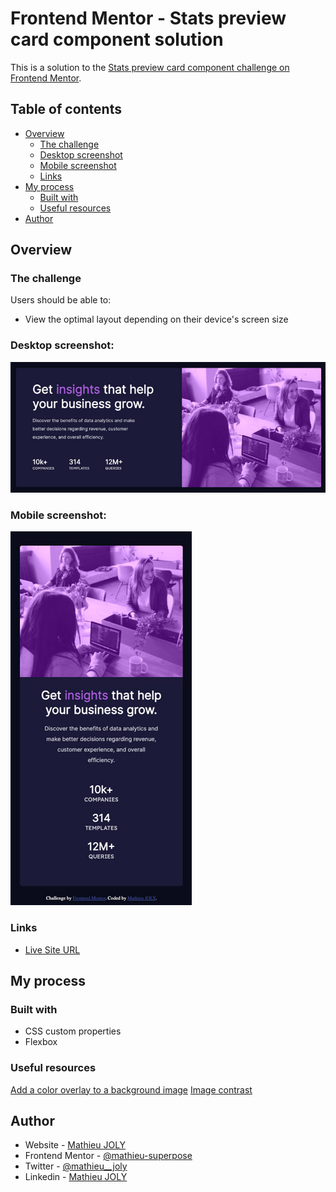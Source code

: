 # Frontend Mentor - Stats preview card component solution

This is a solution to the [Stats preview card component challenge on Frontend Mentor](https://www.frontendmentor.io/challenges/stats-preview-card-component-8JqbgoU62). 

## Table of contents

- [Overview](#overview)
  - [The challenge](#the-challenge)
  - [Desktop screenshot](#desktop-screenshots)
  - [Mobile screenshot](#mobile-screenshots)
  - [Links](#links)
- [My process](#my-process)
  - [Built with](#built-with)
  - [Useful resources](#useful-resources)
- [Author](#author)

## Overview

### The challenge

Users should be able to:

- View the optimal layout depending on their device's screen size

### Desktop screenshot:
![](./src/img/desktop-preview.jpg)

### Mobile screenshot:
![](./src/img/mobile-preview.jpg)

### Links

- [Live Site URL](https://mathieu-superpose.github.io/stats_preview_card_component/)

## My process

### Built with

- CSS custom properties
- Flexbox

### Useful resources

[Add a color overlay to a background image](https://stackoverflow.com/questions/36679649/how-to-add-a-color-overlay-to-a-background-image/36679903)
[Image contrast](https://developer.mozilla.org/en-US/docs/Web/CSS/filter-function/contrast())

## Author

- Website - [Mathieu JOLY](http://www.tropbeau.site/)
- Frontend Mentor - [@mathieu-superpose](https://www.frontendmentor.io/profile/mathieu-superpose)
- Twitter - [@mathieu__joly](https://twitter.com/mathieu__joly)
- Linkedin - [Mathieu JOLY](https://www.linkedin.com/in/mathieu--joly/)
